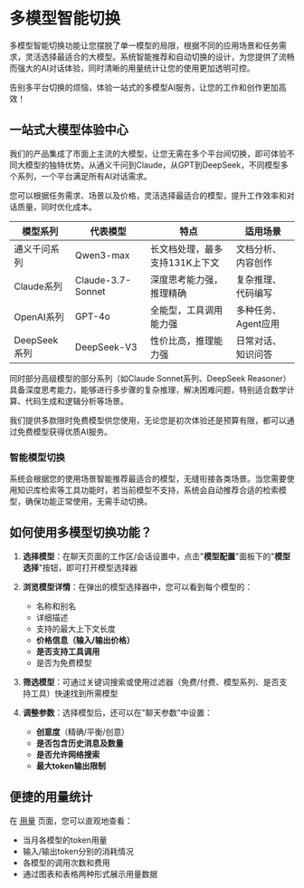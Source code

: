 # 多模型智能切换

多模型智能切换功能让您摆脱了单一模型的局限，根据不同的应用场景和任务需求，灵活选择最适合的大模型。系统智能推荐和自动切换的设计，为您提供了流畅而强大的AI对话体验，同时清晰的用量统计让您的使用更加透明可控。

告别多平台切换的烦恼，体验一站式的多模型AI服务，让您的工作和创作更加高效！

## 一站式大模型体验中心

我们的产品集成了市面上主流的大模型，让您无需在多个平台间切换，即可体验不同大模型的独特优势。从通义千问到Claude，从GPT到DeepSeek，不同模型多个系列，一个平台满足所有AI对话需求。

您可以根据任务需求、场景以及价格，灵活选择最适合的模型，提升工作效率和对话质量，同时优化成本。

| 模型系列 | 代表模型 | 特点 | 适用场景 |
|---------|---------|------|---------|
| 通义千问系列 | Qwen3-max | 长文档处理，最多支持131K上下文 | 文档分析、内容创作 |
| Claude系列 | Claude-3.7-Sonnet | 深度思考能力强，推理精确 | 复杂推理、代码编写 |
| OpenAI系列 | GPT-4o | 全能型，工具调用能力强 | 多种任务、Agent应用 |
| DeepSeek系列 | DeepSeek-V3 | 性价比高，推理能力强 | 日常对话、知识问答 |


同时部分高级模型的部分系列（如Claude Sonnet系列、DeepSeek Reasoner）具备深度思考能力，能够进行多步骤的复杂推理，解决困难问题，特别适合数学计算、代码生成和逻辑分析等场景。

我们提供多款限时免费模型供您使用，无论您是初次体验还是预算有限，都可以通过免费模型获得优质AI服务。

### 智能模型切换

系统会根据您的使用场景智能推荐最适合的模型，无缝衔接各类场景。当您需要使用知识库检索等工具功能时，若当前模型不支持，系统会自动推荐合适的检索模型，确保功能正常使用，无需手动切换。

## 如何使用多模型切换功能？

1. **选择模型**：在聊天页面的工作区/会话设置中，点击"**模型配置**"面板下的"**模型选择**"按钮，即可打开模型选择器
2. **浏览模型详情**：在弹出的模型选择器中，您可以看到每个模型的：
    - 名称和别名
    - 详细描述
    - 支持的最大上下文长度
    - **价格信息（输入/输出价格）**
    - **是否支持工具调用**
    - 是否为免费模型

3. **筛选模型**：可通过关键词搜索或使用过滤器（免费/付费、模型系列、是否支持工具）快速找到所需模型
4. **调整参数**：选择模型后，还可以在"聊天参数"中设置：
    - **创意度**（精确/平衡/创意）
    - **是否包含历史消息及数量**
    - **是否允许网络搜索**
    - **最大token输出限制**

## 便捷的用量统计

在 [用量](https://chat.i-lingro.com/#/global-settings/usage) 页面，您可以直观地查看：
- 当月各模型的token用量
- 输入/输出token分别的消耗情况
- 各模型的调用次数和费用
- 通过图表和表格两种形式展示用量数据
